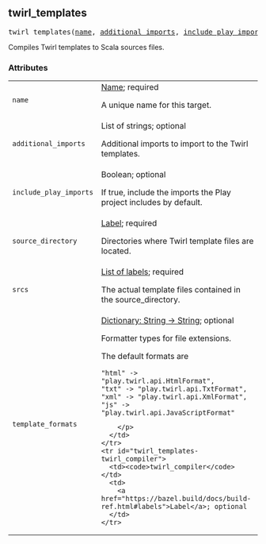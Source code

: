 <!-- Generated with Stardoc: http://skydoc.bazel.build -->

<a name="#twirl_templates"></a>

## twirl_templates

<pre>
twirl_templates(<a href="#twirl_templates-name">name</a>, <a href="#twirl_templates-additional_imports">additional_imports</a>, <a href="#twirl_templates-include_play_imports">include_play_imports</a>, <a href="#twirl_templates-source_directory">source_directory</a>, <a href="#twirl_templates-srcs">srcs</a>, <a href="#twirl_templates-template_formats">template_formats</a>, <a href="#twirl_templates-twirl_compiler">twirl_compiler</a>)
</pre>

Compiles Twirl templates to Scala sources files.

### Attributes

<table class="params-table">
  <colgroup>
    <col class="col-param" />
    <col class="col-description" />
  </colgroup>
  <tbody>
    <tr id="twirl_templates-name">
      <td><code>name</code></td>
      <td>
        <a href="https://bazel.build/docs/build-ref.html#name">Name</a>; required
        <p>
          A unique name for this target.
        </p>
      </td>
    </tr>
    <tr id="twirl_templates-additional_imports">
      <td><code>additional_imports</code></td>
      <td>
        List of strings; optional
        <p>
          Additional imports to import to the Twirl templates.
        </p>
      </td>
    </tr>
    <tr id="twirl_templates-include_play_imports">
      <td><code>include_play_imports</code></td>
      <td>
        Boolean; optional
        <p>
          If true, include the imports the Play project includes by default.
        </p>
      </td>
    </tr>
    <tr id="twirl_templates-source_directory">
      <td><code>source_directory</code></td>
      <td>
        <a href="https://bazel.build/docs/build-ref.html#labels">Label</a>; required
        <p>
          Directories where Twirl template files are located.
        </p>
      </td>
    </tr>
    <tr id="twirl_templates-srcs">
      <td><code>srcs</code></td>
      <td>
        <a href="https://bazel.build/docs/build-ref.html#labels">List of labels</a>; required
        <p>
          The actual template files contained in the source_directory.
        </p>
      </td>
    </tr>
    <tr id="twirl_templates-template_formats">
      <td><code>template_formats</code></td>
      <td>
        <a href="https://bazel.build/docs/skylark/lib/dict.html">Dictionary: String -> String</a>; optional
        <p>
          Formatter types for file extensions.

The default formats are
```
"html" -> "play.twirl.api.HtmlFormat",
"txt" -> "play.twirl.api.TxtFormat",
"xml" -> "play.twirl.api.XmlFormat",
"js" -> "play.twirl.api.JavaScriptFormat"
```
        </p>
      </td>
    </tr>
    <tr id="twirl_templates-twirl_compiler">
      <td><code>twirl_compiler</code></td>
      <td>
        <a href="https://bazel.build/docs/build-ref.html#labels">Label</a>; optional
      </td>
    </tr>
  </tbody>
</table>


